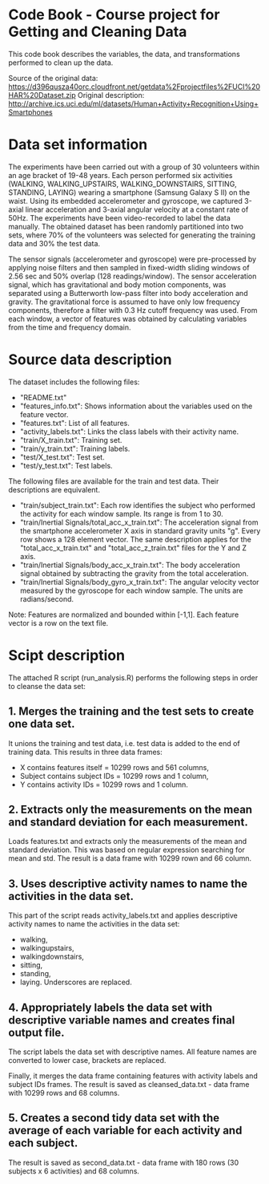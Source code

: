 # Code Book - Course project for Getting and Cleaning Data
This code book describes the variables, the data, and transformations performed to clean up the data.


Source of the original data: https://d396qusza40orc.cloudfront.net/getdata%2Fprojectfiles%2FUCI%20HAR%20Dataset.zip 
Original description: http://archive.ics.uci.edu/ml/datasets/Human+Activity+Recognition+Using+Smartphones 


# Data set information

The experiments have been carried out with a group of 30 volunteers within an age bracket of 19-48 years. Each person performed six activities (WALKING, WALKING_UPSTAIRS, WALKING_DOWNSTAIRS, SITTING, STANDING, LAYING) wearing a smartphone (Samsung Galaxy S II) on the waist. Using its embedded accelerometer and gyroscope, we captured 3-axial linear acceleration and 3-axial angular velocity at a constant rate of 50Hz. The experiments have been video-recorded to label the data manually. The obtained dataset has been randomly partitioned into two sets, where 70% of the volunteers was selected for generating the training data and 30% the test data.

The sensor signals (accelerometer and gyroscope) were pre-processed by applying noise filters and then sampled in fixed-width sliding windows of 2.56 sec and 50% overlap (128 readings/window). The sensor acceleration signal, which has gravitational and body motion components, was separated using a Butterworth low-pass filter into body acceleration and gravity. The gravitational force is assumed to have only low frequency components, therefore a filter with 0.3 Hz cutoff frequency was used. From each window, a vector of features was obtained by calculating variables from the time and frequency domain.


# Source data description

The dataset includes the following files:
* "README.txt"
* "features_info.txt": Shows information about the variables used on the feature vector.
* "features.txt": List of all features.
* "activity_labels.txt": Links the class labels with their activity name.
* "train/X_train.txt": Training set.
* "train/y_train.txt": Training labels.
* "test/X_test.txt": Test set.
* "test/y_test.txt": Test labels.

The following files are available for the train and test data. Their descriptions are equivalent.
* "train/subject_train.txt": Each row identifies the subject who performed the activity for each window sample. Its range is from 1 to 30.
* "train/Inertial Signals/total_acc_x_train.txt": The acceleration signal from the smartphone accelerometer X axis in standard gravity units "g". Every row shows a 128 element vector. The same description applies for the "total_acc_x_train.txt" and "total_acc_z_train.txt" files for the Y and Z axis.
* "train/Inertial Signals/body_acc_x_train.txt": The body acceleration signal obtained by subtracting the gravity from the total acceleration.
* "train/Inertial Signals/body_gyro_x_train.txt": The angular velocity vector measured by the gyroscope for each window sample. The units are radians/second.

Note: Features are normalized and bounded within [-1,1]. Each feature vector is a row on the text file.

# Scipt description
The attached R script (run_analysis.R) performs the following steps in order to cleanse the data set:

## 1. Merges the training and the test sets to create one data set.
It unions the training and test data, i.e. test data is added to the end of training data. This results in three data frames:
* X  contains features itself = 10299 rows and 561 columns, 
* Subject contains subject IDs = 10299 rows and 1 column,
* Y contains activity IDs = 10299 rows and 1 column.

## 2. Extracts only the measurements on the mean and standard deviation for each measurement. 
Loads features.txt and extracts only the measurements of the mean and standard deviation. This was based on regular expression searching for mean and std. 
The result is a data frame with 10299 rown and 66 column. 

## 3. Uses descriptive activity names to name the activities in the data set.
This part of the script reads activity_labels.txt and applies descriptive activity names to name the activities in the data set:
* walking,
* walkingupstairs,
* walkingdownstairs,
* sitting,
* standing,
* laying.
Underscores are replaced.

## 4. Appropriately labels the data set with descriptive variable names and creates final output file.
The script labels the data set with descriptive names. All feature names are converted to lower case, brackets are replaced. 

Finally, it merges the data frame containing features with activity labels and subject IDs frames. The result is saved as cleansed_data.txt - data frame with 10299 rows and 68 columns.

## 5. Creates a second tidy data set with the average of each variable for each activity and each subject.
The result is saved as second_data.txt - data frame with 180 rows (30 subjects x 6 activities) and 68 columns.

